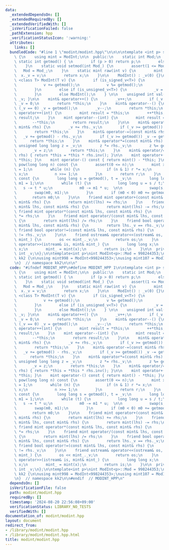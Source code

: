 ```yaml
---
data:
  _extendedDependsOn: []
  _extendedRequiredBy: []
  _extendedVerifiedWith: []
  _isVerificationFailed: false
  _pathExtension: hpp
  _verificationStatusIcon: ':warning:'
  attributes:
    links: []
  bundledCode: "#line 1 \"modint/modint.hpp\"\n\n\n\ntemplate <int p> struct ModInt\
    \ {\n    using mint = ModInt;\n\n  public:\n    static int Mod;\n    constexpr\
    \ static int getmod() { \n        if (p > 0) return p;\n        else return Mod;\n\
    \    }\n    static void setmod(int Mod_) {\n        assert(1 <= Mod_);\n     \
    \   Mod = Mod_;\n    }\n    static mint raw(int v) {\n        mint x;\n      \
    \  x._v = v;\n        return x;\n    }\n\n    ModInt() : _v(0) {}\n    template\
    \ <class T> ModInt(T v) {\n        if (is_signed_v<T>) {\n            v %= getmod();\n\
    \            v += getmod();\n            v %= getmod();\n            _v = v;\n\
    \        }\n        else if (is_unsigned_v<T>) {\n            _v = v % getmod();\n\
    \        }\n        else ModInt();\n    } \n\n    unsigned int val() const { return\
    \ _v; }\n\n    mint& operator++() {\n        _v++;\n        if (_v == getmod())\
    \ _v = 0;\n        return *this;\n    }\n    mint& operator--() {\n        if\
    \ (_v == 0) _v = getmod();\n        _v--;\n        return *this;\n    }\n    mint\
    \ operator++(int) {\n        mint result = *this;\n        ++*this;\n        return\
    \ result;\n    }\n    mint operator--(int) {\n        mint result = *this;\n \
    \       --*this;\n        return result;\n    }\n\n    mint& operator+=(const\
    \ mint& rhs) {\n        _v += rhs._v;\n        if (_v >= getmod()) _v -= getmod();\n\
    \        return *this;\n    }\n    mint& operator-=(const mint& rhs) {\n     \
    \   _v += getmod() - rhs._v;\n        if (_v >= getmod()) _v -= getmod();\n  \
    \      return *this;\n    }\n    mint& operator*=(const mint& rhs) {\n       \
    \ unsigned long long z = _v;\n        z *= rhs._v;\n        z %= getmod();\n \
    \       _v = z;\n        return *this;\n    }\n    mint& operator/=(const mint&\
    \ rhs) { return *this = *this * rhs.inv(); }\n\n    mint operator+() const { return\
    \ *this; }\n    mint operator-() const { return mint() - *this; }\n\n    mint\
    \ pow(long long n) const {\n        assert(0 <= n);\n        mint x = *this, r\
    \ = 1;\n        while (n) {\n            if (n & 1) r *= x;\n            x *=\
    \ x;\n            n >>= 1;\n        }\n        return r;\n    }\n    mint inv()\
    \ const {\n        long long s = getmod(), t = _v;\n        long long m0 = 0,\
    \ m1 = 1;\n\n        while (t) {\n            long long u = s / t;\n         \
    \   s -= t * u;\n            m0 -= m1 * u;  \n\n            swap(s, t);\n    \
    \        swap(m0, m1);\n        }\n        if (m0 < 0) m0 += getmod() / s;\n \
    \       return m0;\n    }\n\n    friend mint operator+(const mint& lhs, const\
    \ mint& rhs) {\n        return mint(lhs) += rhs;\n    }\n    friend mint operator-(const\
    \ mint& lhs, const mint& rhs) {\n        return mint(lhs) -= rhs;\n    }\n   \
    \ friend mint operator*(const mint& lhs, const mint& rhs) {\n        return mint(lhs)\
    \ *= rhs;\n    }\n    friend mint operator/(const mint& lhs, const mint& rhs)\
    \ {\n        return mint(lhs) /= rhs;\n    }\n    friend bool operator==(const\
    \ mint& lhs, const mint& rhs) {\n        return lhs._v == rhs._v;\n    }\n   \
    \ friend bool operator!=(const mint& lhs, const mint& rhs) {\n        return lhs._v\
    \ != rhs._v;\n    }\n\n    friend ostream& operator<<(ostream& os, const mint&\
    \ mint_) {\n        os << mint_._v;\n        return os;\n    }\n    friend istream&\
    \ operator>>(istream& is, mint& mint_) {\n        long long x;\n        is >>\
    \ x;\n        mint_ = mint(x);\n        return is;\n    }\n\n  private:\n    unsigned\
    \ int _v;\n};\n\ntemplate<int p>\nint ModInt<p>::Mod = 998244353;\n\nnamespace\
    \ kk2 {\n\nusing mint998 = ModInt<998244353>;\nusing mint107 = ModInt<1000000007>;\n\
    \n}  // namespace kk2\n\n\n"
  code: "#ifndef MODINT_HPP\n#define MODINT_HPP 1\n\ntemplate <int p> struct ModInt\
    \ {\n    using mint = ModInt;\n\n  public:\n    static int Mod;\n    constexpr\
    \ static int getmod() { \n        if (p > 0) return p;\n        else return Mod;\n\
    \    }\n    static void setmod(int Mod_) {\n        assert(1 <= Mod_);\n     \
    \   Mod = Mod_;\n    }\n    static mint raw(int v) {\n        mint x;\n      \
    \  x._v = v;\n        return x;\n    }\n\n    ModInt() : _v(0) {}\n    template\
    \ <class T> ModInt(T v) {\n        if (is_signed_v<T>) {\n            v %= getmod();\n\
    \            v += getmod();\n            v %= getmod();\n            _v = v;\n\
    \        }\n        else if (is_unsigned_v<T>) {\n            _v = v % getmod();\n\
    \        }\n        else ModInt();\n    } \n\n    unsigned int val() const { return\
    \ _v; }\n\n    mint& operator++() {\n        _v++;\n        if (_v == getmod())\
    \ _v = 0;\n        return *this;\n    }\n    mint& operator--() {\n        if\
    \ (_v == 0) _v = getmod();\n        _v--;\n        return *this;\n    }\n    mint\
    \ operator++(int) {\n        mint result = *this;\n        ++*this;\n        return\
    \ result;\n    }\n    mint operator--(int) {\n        mint result = *this;\n \
    \       --*this;\n        return result;\n    }\n\n    mint& operator+=(const\
    \ mint& rhs) {\n        _v += rhs._v;\n        if (_v >= getmod()) _v -= getmod();\n\
    \        return *this;\n    }\n    mint& operator-=(const mint& rhs) {\n     \
    \   _v += getmod() - rhs._v;\n        if (_v >= getmod()) _v -= getmod();\n  \
    \      return *this;\n    }\n    mint& operator*=(const mint& rhs) {\n       \
    \ unsigned long long z = _v;\n        z *= rhs._v;\n        z %= getmod();\n \
    \       _v = z;\n        return *this;\n    }\n    mint& operator/=(const mint&\
    \ rhs) { return *this = *this * rhs.inv(); }\n\n    mint operator+() const { return\
    \ *this; }\n    mint operator-() const { return mint() - *this; }\n\n    mint\
    \ pow(long long n) const {\n        assert(0 <= n);\n        mint x = *this, r\
    \ = 1;\n        while (n) {\n            if (n & 1) r *= x;\n            x *=\
    \ x;\n            n >>= 1;\n        }\n        return r;\n    }\n    mint inv()\
    \ const {\n        long long s = getmod(), t = _v;\n        long long m0 = 0,\
    \ m1 = 1;\n\n        while (t) {\n            long long u = s / t;\n         \
    \   s -= t * u;\n            m0 -= m1 * u;  \n\n            swap(s, t);\n    \
    \        swap(m0, m1);\n        }\n        if (m0 < 0) m0 += getmod() / s;\n \
    \       return m0;\n    }\n\n    friend mint operator+(const mint& lhs, const\
    \ mint& rhs) {\n        return mint(lhs) += rhs;\n    }\n    friend mint operator-(const\
    \ mint& lhs, const mint& rhs) {\n        return mint(lhs) -= rhs;\n    }\n   \
    \ friend mint operator*(const mint& lhs, const mint& rhs) {\n        return mint(lhs)\
    \ *= rhs;\n    }\n    friend mint operator/(const mint& lhs, const mint& rhs)\
    \ {\n        return mint(lhs) /= rhs;\n    }\n    friend bool operator==(const\
    \ mint& lhs, const mint& rhs) {\n        return lhs._v == rhs._v;\n    }\n   \
    \ friend bool operator!=(const mint& lhs, const mint& rhs) {\n        return lhs._v\
    \ != rhs._v;\n    }\n\n    friend ostream& operator<<(ostream& os, const mint&\
    \ mint_) {\n        os << mint_._v;\n        return os;\n    }\n    friend istream&\
    \ operator>>(istream& is, mint& mint_) {\n        long long x;\n        is >>\
    \ x;\n        mint_ = mint(x);\n        return is;\n    }\n\n  private:\n    unsigned\
    \ int _v;\n};\n\ntemplate<int p>\nint ModInt<p>::Mod = 998244353;\n\nnamespace\
    \ kk2 {\n\nusing mint998 = ModInt<998244353>;\nusing mint107 = ModInt<1000000007>;\n\
    \n}  // namespace kk2\n\n#endif  // MODINT_HPP\n"
  dependsOn: []
  isVerificationFile: false
  path: modint/modint.hpp
  requiredBy: []
  timestamp: '2024-08-20 22:56:08+09:00'
  verificationStatus: LIBRARY_NO_TESTS
  verifiedWith: []
documentation_of: modint/modint.hpp
layout: document
redirect_from:
- /library/modint/modint.hpp
- /library/modint/modint.hpp.html
title: modint/modint.hpp
---
```

